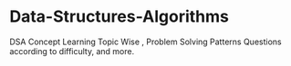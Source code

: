# Data-Structures-Algorithms
DSA Concept Learning Topic Wise , Problem Solving Patterns Questions according to difficulty, and more.
